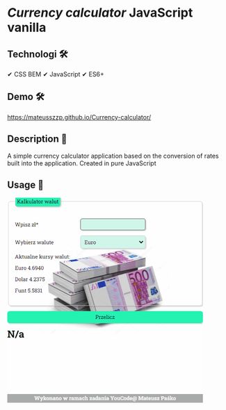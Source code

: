 # ***Currency calculator*** JavaScript vanilla 

## **Technologi** 🛠
✔ CSS BEM
✔ JavaScript
✔ ES6+
## **Demo** 🛠
 https://mateusszzp.github.io/Currency-calculator/
## **Description** 📂
A simple currency calculator application based on the conversion of rates built into the application. Created in pure JavaScript
## **Usage** 🔧
![page Gif](images/calculator.gif)



